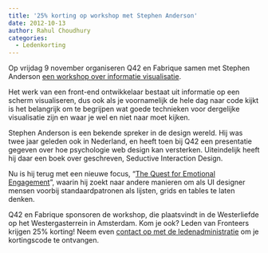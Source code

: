 ```yaml
---
title: '25% korting op workshop met Stephen Anderson'
date: 2012-10-13
author: Rahul Choudhury
categories:
  - Ledenkorting
---
```


Op vrijdag 9 november organiseren Q42 en Fabrique samen met Stephen Anderson [een workshop over informatie visualisatie](http://qfee.nl/).

Het werk van een front-end ontwikkelaar bestaat uit informatie op een scherm visualiseren, dus ook als je voornamelijk de hele dag naar code kijkt is het belangrijk om te begrijpen wat goede technieken voor dergelijke visualisatie zijn en waar je wel en niet naar moet kijken.

Stephen Anderson is een bekende spreker in de design wereld. Hij was twee jaar geleden ook in Nederland, en heeft toen bij Q42 een presentatie gegeven over hoe psychologie web design kan versterken. Uiteindelijk heeft hij daar een boek over geschreven, Seductive Interaction Design.

Nu is hij terug met een nieuwe focus, “[The Quest for Emotional Engagement](http://qfee.nl/)”, waarin hij zoekt naar andere manieren om als UI designer mensen voorbij standaardpatronen als lijsten, grids en tables te laten denken.

Q42 en Fabrique sponsoren de workshop, die plaatsvindt in de Westerliefde op het Westergasterrein in Amsterdam. Kom je ook? Leden van Fronteers krijgen 25% korting! Neem even [contact op met de ledenadministratie](/contact) om je kortingscode te ontvangen.
